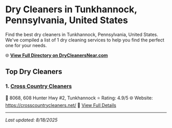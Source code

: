 # Dry Cleaners in Tunkhannock, Pennsylvania, United States

Find the best dry cleaners in Tunkhannock, Pennsylvania, United States. We've compiled a list of 1 dry cleaning services to help you find the perfect one for your needs.

🌐 **[View Full Directory on DryCleanersNear.com](https://drycleanersnear.com/city/US/Pennsylvania/Tunkhannock)**

## Top Dry Cleaners

### 1. [Cross Country Cleaners](https://drycleanersnear.com/dryCleaner/6860f2e69e55fd3072cb3701/cross-country-cleaners)
📍 8068, 608 Hunter Hwy #2, Tunkhannock
⭐ Rating: 4.9/5
🌐 Website: https://crosscountrycleaners.net/
🔗 [View Full Details](https://drycleanersnear.com/dryCleaner/6860f2e69e55fd3072cb3701/cross-country-cleaners)


---

*Last updated: 8/18/2025*
